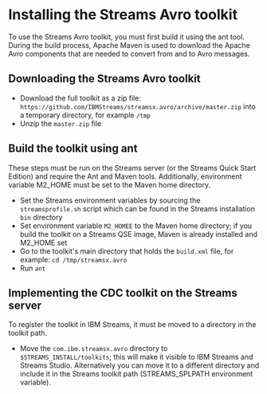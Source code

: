 # Installing the Streams Avro toolkit
To use the Streams Avro toolkit, you must first build it using the ant tool. During the build process, Apache Maven is used to download the Apache Avro components that are needed to convert from and to Avro messages. 

## Downloading the Streams Avro toolkit
* Download the full toolkit as a zip file: `https://github.com/IBMStreams/streamsx.avro/archive/master.zip` into a temporary directory, for example `/tmp`
* Unzip the `master.zip` file

## Build the toolkit using ant
These steps must be run on the Streams server (or the Streams Quick Start Edition) and require the Ant and Maven tools. Additionally, environment variable M2_HOME must be set to the Maven home directory.
* Set the Streams environment variables by sourcing the `streamsprofile.sh` script which can be found in the Streams installation `bin` directory
* Set environment variable `M2_HOMEE` to the Maven home directory; if you build the toolkit on a Streams QSE image, Maven is already installed and M2_HOME set
* Go to the toolkit's main directory that holds the `build.xml` file, for example: `cd /tmp/streamsx.avro`
* Run `ant`

## Implementing the CDC toolkit on the Streams server
To register the toolkit in IBM Streams, it must be moved to a directory in the toolkit path.
* Move the `com.ibm.streamsx.avro` directory to `$STREAMS_INSTALL/toolkits`; this will make it visible to IBM Streams and Streams Studio. Alternatively you can move it to a different directory and include it in the Streams toolkit path (STREAMS_SPLPATH environment variable).
